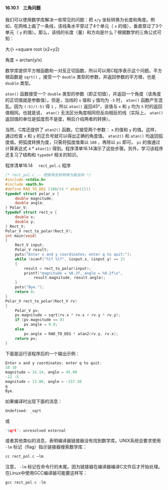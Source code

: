 #### 16.10.1　三角问题

我们可以使用数学库解决一些常见的问题：把 `x/y` 坐标转换为长度和角度。例如，在网格上画了一条线，该线条水平穿过了4个单元（ `x` 的值），垂直穿过了3个单元（ `y` 的值）。那么，该线的长度（量）和方向是什么？根据数学的三角公式可知：

大小 =square root (x2+y2)

角度 = arctan(y/x)

数学库提供平方根函数和一对反正切函数，所以可以用C程序表示这个问题。平方根函数是 `sqrt()` ，接受一个 `double` 类型的参数，并返回参数的平方根，也是 `double` 类型。

`atan()` 函数接受一个 `double` 类型的参数（即正切值），并返回一个角度（该角度的正切值就是参数值）。但是，当线的 `x` 值和 `y` 值均为 `-5` 时， `atan()` 函数产生混乱。因为 `(-5)/(-5)` 得 `1` ，所以 `atan()` 返回45°，该值与 `x` 和 `y` 均为 `5` 时的返回值相同。也就是说， `atan()` 无法区分角度相同但反向相反的线（实际上， `atan()` 返回值的单位是弧度而不是度，稍后介绍两者的转换）。

当然，C库还提供了 `atan2()` 函数。它接受两个参数： `x` 的值和 `y` 的值。这样，通过检查 `x` 和 `y` 的正负号就可以得出正确的角度值。 `atan2()` 和 `atan()` 均返回弧度值。把弧度转换为度，只需将弧度值乘以 `180` ，再除以 `pi` 即可。 `pi` 的值通过计算表达式 `4` * `atan(1)` 得到。程序清单16.14演示了这些步骤。另外，学习该程序还复习了结构和 `typedef` 相关的知识。

程序清单16.14　 `rect_pol.c` 程序

```c
/* rect_pol.c -- 把直角坐标转换为极坐标 */
#include <stdio.h>
#include <math.h>
#define RAD_TO_DEG (180/(4 * atan(1)))
typedef struct polar_v {
　　 double magnitude;
　　 double angle;
} Polar_V;
typedef struct rect_v {
　　 double x;
　　 double y;
} Rect_V;
Polar_V rect_to_polar(Rect_V);
int main(void)
{
　　 Rect_V input;
　　 Polar_V result;
　　 puts("Enter x and y coordinates; enter q to quit:");
　　 while (scanf("%lf %lf", &input.x, &input.y) == 2)
　　 {
　　　　　result = rect_to_polar(input);
　　　　　printf("magnitude = %0.2f, angle = %0.2f\n",
　　　　　　　 result.magnitude, result.angle);
　　 }
　　 puts("Bye.");
　　 return 0;
}
Polar_V rect_to_polar(Rect_V rv)
{
　　 Polar_V pv;
　　 pv.magnitude = sqrt(rv.x * rv.x + rv.y * rv.y);
　　 if (pv.magnitude == 0)
　　　　　pv.angle = 0.0;
　　 else
　　　　　pv.angle = RAD_TO_DEG * atan2(rv.y, rv.x);
　　 return pv;
}
```

下面是运行该程序后的一个输出示例：

```c
Enter x and y coordinates; enter q to quit:
10 10
magnitude = 14.14, angle = 45.00
-12 -5
magnitude = 13.00, angle = -157.38
q
Bye.

```

如果编译时出现下面的消息：

```c
Undefined: _sqrt
```

或

```c
'sqrt': unresolved external
```

或者其他类似的消息，表明编译器链接器没有找到数学库。UNIX系统会要求使用 `-lm` 标记（flag）指示链接器搜索数学库：

```c
cc rect_pol.c –lm
```

注意， `-lm` 标记在命令行的末尾。因为链接器在编译器编译C文件后才开始处理。在Linux中使用GCC编译器可能要这样写：

```c
gcc rect_pol.c -lm
```

